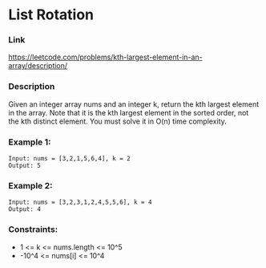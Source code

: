 # List Rotation

### Link
https://leetcode.com/problems/kth-largest-element-in-an-array/description/

### Description
Given an integer array nums and an integer k, return the kth largest element in the array. Note that it is the kth largest element in the sorted order, not the kth distinct element. You must solve it in O(n) time complexity.

### Example 1:
```
Input: nums = [3,2,1,5,6,4], k = 2
Output: 5
```

### Example 2:
```
Input: nums = [3,2,3,1,2,4,5,5,6], k = 4
Output: 4
```

### Constraints:
- 1 <= k <= nums.length <= 10^5
- -10^4 <= nums[i] <= 10^4